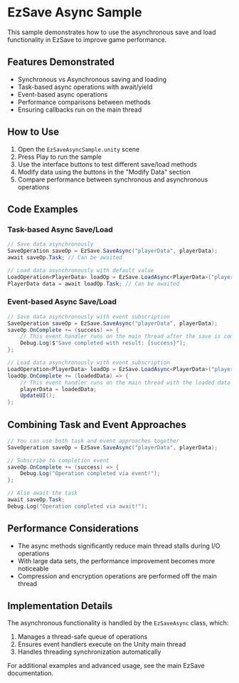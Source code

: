 # EzSave Async Sample

This sample demonstrates how to use the asynchronous save and load functionality in EzSave to improve game performance.

## Features Demonstrated

- Synchronous vs Asynchronous saving and loading
- Task-based async operations with await/yield
- Event-based async operations
- Performance comparisons between methods
- Ensuring callbacks run on the main thread

## How to Use

1. Open the `EzSaveAsyncSample.unity` scene
2. Press Play to run the sample
3. Use the interface buttons to test different save/load methods
4. Modify data using the buttons in the "Modify Data" section
5. Compare performance between synchronous and asynchronous operations

## Code Examples

### Task-based Async Save/Load

```csharp
// Save data asynchronously
SaveOperation saveOp = EzSave.SaveAsync("playerData", playerData);
await saveOp.Task; // Can be awaited

// Load data asynchronously with default value
LoadOperation<PlayerData> loadOp = EzSave.LoadAsync<PlayerData>("playerData", new PlayerData());
PlayerData data = await loadOp.Task; // Can be awaited
```

### Event-based Async Save/Load

```csharp
// Save data asynchronously with event subscription
SaveOperation saveOp = EzSave.SaveAsync("playerData", playerData);
saveOp.OnComplete += (success) => {
    // This event handler runs on the main thread after the save is complete
    Debug.Log($"Save completed with result: {success}");
};

// Load data asynchronously with event subscription
LoadOperation<PlayerData> loadOp = EzSave.LoadAsync<PlayerData>("playerData", new PlayerData());
loadOp.OnComplete += (loadedData) => {
    // This event handler runs on the main thread with the loaded data
    playerData = loadedData;
    UpdateUI();
};
```

## Combining Task and Event Approaches

```csharp
// You can use both task and event approaches together
SaveOperation saveOp = EzSave.SaveAsync("playerData", playerData);

// Subscribe to completion event
saveOp.OnComplete += (success) => {
    Debug.Log("Operation completed via event!");
};

// Also await the task
await saveOp.Task;
Debug.Log("Operation completed via await!");
```

## Performance Considerations

- The async methods significantly reduce main thread stalls during I/O operations
- With large data sets, the performance improvement becomes more noticeable
- Compression and encryption operations are performed off the main thread

## Implementation Details

The asynchronous functionality is handled by the `EzSaveAsync` class, which:

1. Manages a thread-safe queue of operations
2. Ensures event handlers execute on the Unity main thread
3. Handles threading synchronization automatically

For additional examples and advanced usage, see the main EzSave documentation. 